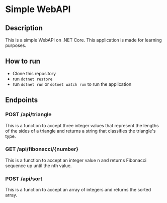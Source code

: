 # Simple WebAPI

## Description

This is a simple WebAPI on .NET Core. This application is made for learning purposes.

## How to run

- Clone this repository
- run `dotnet restore`
- run `dotnet run` or `dotnet watch run` to run the application

## Endpoints

### POST /api/triangle

This is a function to accept three integer values that represent the lengths of the sides of a triangle and returns a string that classifies the triangle's type.

### GET /api/fibonacci/{number}

This is a function to accept an integer value n and returns Fibonacci sequence up until the nth value.

### POST /api/sort

This is a function to accept an array of integers and returns the sorted array.

